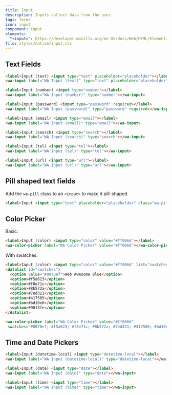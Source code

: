 ```yaml
---
title: Input
description: Inputs collect data from the user.
tags: forms
icon: input
component: input
elements:
  "<input>": https://developer.mozilla.org/en-US/docs/Web/HTML/Element/input
file: styles/native/input.css
---
```


<style>
wa-code-demo::part(preview) {
  display: grid;
  grid-template-columns: minmax(150px, 1fr) minmax(150px, 1fr);
  gap: 2rem;
}
</style>

## Text Fields

```html {.example}
<label>Input (text) <input type="text" placeholder="placeholder"></label>
<wa-input label="WA Input (text)" type="text" placeholder="placeholder"></wa-input>

<label>Input (number) <input type="number"></label>
<wa-input label="WA Input (number)" type="number"></wa-input>

<label>Input (password) <input type="password" required></label>
<wa-input label="WA Input (password)" type="password" required></wa-input>

<label>Input (email) <input type="email"></label>
<wa-input label="WA Input (email)" type="email"></wa-input>

<label>Input (search) <input type="search"></label>
<wa-input label="WA Input (search)" type="search"></wa-input>

<label>Input (tel) <input type="tel"></label>
<wa-input label="WA Input (tel)" type="tel"></wa-input>

<label>Input (url) <input type="url"></label>
<wa-input label="WA Input (url)" type="url"></wa-input>
```

## Pill shaped text fields

Add the `wa-pill` class to an `<input>` to make it pill-shaped.

```html {.example}
<label>Input <input type="text" placeholder="placeholder" class="wa-pill"></label>
```

## Color Picker

Basic:

```html {.example}
<label>Input (color) <input type="color" value="#ff0066"></label>
<wa-color-picker label="WA Color Picker" value="#ff0066"></wa-color-picker>
```

With swatches:

```html {.example}
<label>Input (color) <input type="color" value="#ff0066" list="swatches"></label>
<datalist id="swatches">
  <option value="#0070ef">Web Awesome Blue</option>
  <option>#f5a623</option>
  <option>#f8e71c</option>
  <option>#8b572a</option>
  <option>#7ed321</option>
  <option>#417505</option>
  <option>#bd10e0</option>
  <option>#9013fe</option>
</datalist>

<wa-color-picker label="WA Color Picker" value="#ff0066"
 swatches="#0070ef; #f5a623; #f8e71c; #8b572a; #7ed321; #417505; #bd10e0; #9013fe;"></wa-color-picker>
```

## Time and Date Pickers

```html {.example}
<label>Input (datetime-local) <input type="datetime-local"></label>
<wa-input label="WA Input (datetime-local)" type="datetime-local"></wa-input>

<label>Input (date) <input type="date"></label>
<wa-input label="WA Input (date)" type="date"></wa-input>

<label>Input (time) <input type="time"></label>
<wa-input label="WA Input (time)" type="time"></wa-input>
```

